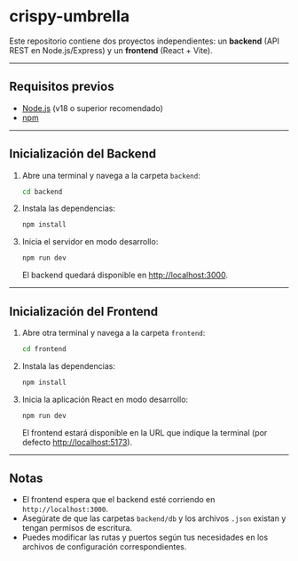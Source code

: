 # crispy-umbrella

Este repositorio contiene dos proyectos independientes: un **backend** (API REST en Node.js/Express) y un **frontend** (React + Vite).

---

## Requisitos previos

- [Node.js](https://nodejs.org/) (v18 o superior recomendado)
- [npm](https://www.npmjs.com/)

---

## Inicialización del Backend

1. Abre una terminal y navega a la carpeta `backend`:
   ```bash
   cd backend
   ```
2. Instala las dependencias:
   ```bash
   npm install
   ```
3. Inicia el servidor en modo desarrollo:
   ```bash
   npm run dev
   ```
   El backend quedará disponible en [http://localhost:3000](http://localhost:3000).

---

## Inicialización del Frontend

1. Abre otra terminal y navega a la carpeta `frontend`:
   ```bash
   cd frontend
   ```
2. Instala las dependencias:
   ```bash
   npm install
   ```
3. Inicia la aplicación React en modo desarrollo:
   ```bash
   npm run dev
   ```
   El frontend estará disponible en la URL que indique la terminal (por defecto [http://localhost:5173](http://localhost:5173)).

---

## Notas

- El frontend espera que el backend esté corriendo en `http://localhost:3000`.
- Asegúrate de que las carpetas `backend/db` y los archivos `.json` existan y tengan permisos de escritura.
- Puedes modificar las rutas y puertos según tus necesidades en los archivos de configuración correspondientes.
